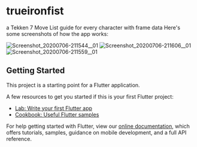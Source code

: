 # trueironfist

a Tekken 7 Move List guide for every character with frame data
Here's some screenshots of how the app works:

![Screenshot_20200706-211544__01](https://user-images.githubusercontent.com/61725851/86613437-3665d400-bfcf-11ea-83d7-5a4070bf9b2e.jpg)
![Screenshot_20200706-211606__01](https://user-images.githubusercontent.com/61725851/86613409-2bab3f00-bfcf-11ea-8b9e-ede2b467d760.jpg)
![Screenshot_20200706-211559__01](https://user-images.githubusercontent.com/61725851/86613422-31088980-bfcf-11ea-8685-1cb9ed0c076a.jpg)

## Getting Started
This project is a starting point for a Flutter application.

A few resources to get you started if this is your first Flutter project:

- [Lab: Write your first Flutter app](https://flutter.dev/docs/get-started/codelab)
- [Cookbook: Useful Flutter samples](https://flutter.dev/docs/cookbook)

For help getting started with Flutter, view our
[online documentation](https://flutter.dev/docs), which offers tutorials,
samples, guidance on mobile development, and a full API reference.
